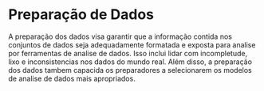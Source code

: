 # Preparação de Dados

A preparação dos dados visa garantir que a informação contida nos conjuntos de dados seja adequadamente formatada e exposta para analise por ferramentas de analise de dados. Isso inclui lidar com incompletude, lixo e inconsistencias nos dados do mundo real. Além disso, a preparação dos dados tambem capacida os preparadores a selecionarem os modelos de analise de dados mais apropriados.